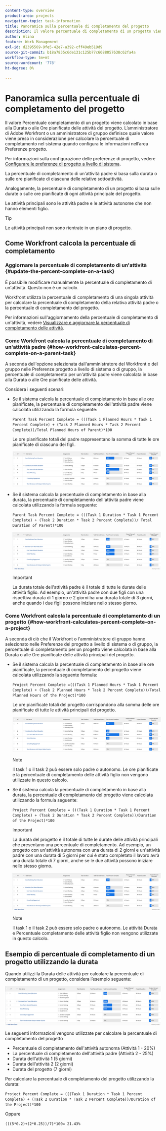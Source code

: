 ```yaml
---
content-type: overview
product-area: projects
navigation-topic: task-information
title: Panoramica sulla percentuale di completamento del progetto
description: Il valore percentuale di completamento di un progetto viene calcolato in base alla durata pianificata o alle ore pianificate delle attività del progetto. L’amministratore di Adobe Workfront o un amministratore di gruppo definisce quale valore viene preso in considerazione per calcolare la percentuale di completamento nel sistema quando configura le informazioni nell’area Preferenze progetto. Per informazioni sulla configurazione delle preferenze di progetto, consulta Configurare le preferenze di progetto a livello di sistema.
author: Alina
feature: Work Management
exl-id: d2395569-9fe5-42e7-a392-cff49eb519d9
source-git-commit: b18a7835c6de131c125b77c6688057638c62fa4a
workflow-type: tm+mt
source-wordcount: '778'
ht-degree: 0%

---
```


# Panoramica sulla percentuale di completamento del progetto

<!-- Audited 01/2024 -->

Il valore Percentuale completamento di un progetto viene calcolato in base alla Durata o alle Ore pianificate delle attività del progetto. L’amministratore di Adobe Workfront o un amministratore di gruppo definisce quale valore viene preso in considerazione per calcolare la percentuale di completamento nel sistema quando configura le informazioni nell’area Preferenze progetto.

Per informazioni sulla configurazione delle preferenze di progetto, vedere [Configurare le preferenze di progetto a livello di sistema](../../../administration-and-setup/set-up-workfront/configure-system-defaults/set-project-preferences.md).

La percentuale di completamento di un&#39;attività padre si basa sulla durata o sulle ore pianificate di ciascuna delle relative sottoattività.

Analogamente, la percentuale di completamento di un progetto si basa sulle durate o sulle ore pianificate di ogni attività principale del progetto.

Le attività principali sono le attività padre e le attività autonome che non hanno elementi figlio.

>[!TIP]
>
>Le attività principali non sono rientrate in un piano di progetto.

## Come Workfront calcola la percentuale di completamento

### Aggiornare la percentuale di completamento di un&#39;attività {#update-the-percent-complete-on-a-task}

È possibile modificare manualmente la percentuale di completamento di un&#39;attività. Questo non è un calcolo.

Workfront utilizza la percentuale di completamento di una singola attività per calcolare la percentuale di completamento della relativa attività padre o la percentuale di completamento del progetto.

Per informazioni sull&#39;aggiornamento della percentuale di completamento di un&#39;attività, vedere [Visualizzare e aggiornare la percentuale di completamento delle attività](../../../manage-work/projects/updating-work-in-a-project/view-update-percent-complete-for-tasks.md).

### Come Workfront calcola la percentuale di completamento di un&#39;attività padre {#how-workfront-calculates-percent-complete-on-a-parent-task}

A seconda dell&#39;opzione selezionata dall&#39;amministratore del Workfront o del gruppo nelle Preferenze progetto a livello di sistema o di gruppo, la percentuale di completamento per un&#39;attività padre viene calcolata in base alla Durata o alle Ore pianificate delle attività.

Considera i seguenti scenari:

* Se il sistema calcola la percentuale di completamento in base alle ore pianificate, la percentuale di completamento dell&#39;attività padre viene calcolata utilizzando la formula seguente:

  `Parent Task Percent Complete = (((Task 1 Planned Hours * Task 1 Percent Complete) + (Task 2 Planned Hours * Task 2 Percent Complete))/Total Planned Hours of Parent)*100`

  Le ore pianificate totali del padre rappresentano la somma di tutte le ore pianificate di ciascuno dei figli.

  ![](assets/project-with-tasks-percent-complete-planned-hours-calculation.png)

* Se il sistema calcola la percentuale di completamento in base alla durata, la percentuale di completamento dell&#39;attività padre viene calcolata utilizzando la formula seguente:

  `Parent Task Percent Complete = (((Task 1 Duration * Task 1 Percent Complete) + (Task 2 Duration * Task 2 Percent Complete))/ Total Duration of Parent)*100`

  ![](assets/project-with-tasks-percent-complete-duration-calculation.png)

  >[!IMPORTANT]
  >
  >La durata totale dell&#39;attività padre è il totale di tutte le durate delle attività figlio. Ad esempio, un&#39;attività padre con due figli con una rispettiva durata di 1 giorno e 2 giorni ha una durata totale di 3 giorni, anche quando i due figli possono iniziare nello stesso giorno.


### Come Workfront calcola la percentuale di completamento di un progetto {#how-workfront-calculates-percent-complete-on-a-project}

A seconda di ciò che il Workfront o l&#39;amministratore di gruppo hanno selezionato nelle Preferenze del progetto a livello di sistema o di gruppo, la percentuale di completamento per un progetto viene calcolata in base alla Durata o alle Ore pianificate delle attività principali del progetto.

* Se il sistema calcola la percentuale di completamento in base alle ore pianificate, la percentuale di completamento del progetto viene calcolata utilizzando la seguente formula:

  `Project Percent Complete =(((Task 1 Planned Hours * Task 1 Percent Complete) + (Task 2 Planned Hours * Task 2 Percent Complete))/Total Planned Hours of the Project)*100`

  Le ore pianificate totali del progetto corrispondono alla somma delle ore pianificate di tutte le attività principali del progetto.

  ![](assets/project-with-tasks-percent-complete-planned-hours-calculation.png)

  >[!NOTE]
  >
  >Il task 1 o il task 2 può essere solo padre o autonomo. Le ore pianificate e la percentuale di completamento delle attività figlio non vengono utilizzate in questo calcolo.

* Se il sistema calcola la percentuale di completamento in base alla durata, la percentuale di completamento del progetto viene calcolata utilizzando la formula seguente:

  `Project Percent Complete = (((Task 1 Duration * Task 1 Percent Complete) + (Task 2 Duration * Task 2 Percent Complete))/Duration of the Project)*100`

  >[!IMPORTANT]
  >
  >La durata del progetto è il totale di tutte le durate delle attività principali che presentano una percentuale di completamento. Ad esempio, un progetto con un&#39;attività autonoma con una durata di 2 giorni e un&#39;attività padre con una durata di 5 giorni per cui è stato completato il lavoro avrà una durata totale di 7 giorni, anche se le due attività possono iniziare nello stesso giorno.

  ![](assets/project-with-tasks-percent-complete-duration-calculation.png)

  >[!NOTE]
  >
  >Il task 1 o il task 2 può essere solo padre o autonomo. Le attività Durata e Percentuale completamento delle attività figlio non vengono utilizzate in questo calcolo.

## Esempio di percentuale di completamento di un progetto utilizzando la durata

Quando utilizzi la Durata delle attività per calcolare la percentuale di completamento di un progetto, considera l’esempio seguente:

![](assets/project-with-tasks-percent-complete-duration-calculation.png)

Le seguenti informazioni vengono utilizzate per calcolare la percentuale di completamento del progetto

* Percentuale di completamento dell&#39;attività autonoma (Attività 1 - 20%)
* La percentuale di completamento dell&#39;attività padre (Attività 2 - 25%)
* Durata dell&#39;attività 1 (5 giorni)
* Durata dell&#39;attività 2 (2 giorni)
* Durata del progetto (7 giorni)


Per calcolare la percentuale di completamento del progetto utilizzando la durata:

`Project Percent Complete = (((Task 1 Duration * Task 1 Percent Complete) + (Task 2 Duration * Task 2 Percent Complete))/Duration of the Project)*100`

Oppure

`(((5*0.2)+(2*0.25))/7)*100= 21.43%`


<!--drafted, this was the old example:

When using the Planned Duration of the tasks to calculate the percent complete of a project, consider the following example:

percent_complete_on_project_example.png

Only the parent task (Task 1) and the standalone task (Task 8) are used to calculate the percent complete of the project.

The secondary parents of Task 1 are used to calculate the percent complete of the main parent (Task 1).

To calculate the percent complete of the main parent (Task 1), first calculate the percent complete of its secondary parents:

Task 5 Percent Complete = ((14 * 0.75 + 12 * 0.25)/(12 + 14))*100 = 51.92%

Task 2 Percent Complete = ((5 * 0.7 + 2 * 0.5)/(5 + 2))*100 = 64.29 %

Then, to calculate the percent complete of the main parent (Task 1), use the following formula:

Task 1 Percent Complete =((56 * 0.5192 + 7 * 0.6429)/63)*100 = 53.29%

To calculate the percent complete of the project, you will need to have the following numbers ready:

Task 1 Duration (63 hours) and Percent Complete (53.29%)
Task 8 Duration (100 hours) and Percent Complete (4%)
Now, to calculate the percent complete of the project, use the following formula:

Project Percent Complete =((100 * 0.04 + 63 * 0.5329))/163)*100 = 23.05%
-->
